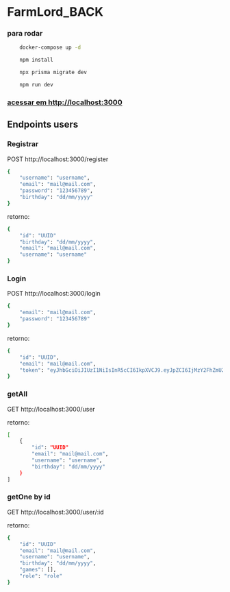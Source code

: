 # FarmLord_BACK

### para rodar

```sh
    docker-compose up -d
```

```sh
    npm install 
```

```sh
    npx prisma migrate dev
```

```sh
    npm run dev
```

### [acessar em  http://localhost:3000 ](http://localhost:3000)


## Endpoints users

### Registrar

POST http://localhost:3000/register

```bash
{ 
	"username": "username",
	"email": "mail@mail.com",
	"password": "123456789",
	"birthday": "dd/mm/yyyy"
}

```
retorno:
```bash
{ 
    "id": "UUID"
	"birthday": "dd/mm/yyyy",
	"email": "mail@mail.com",
	"username": "username"
}

```


### Login

POST  http://localhost:3000/login

```bash
{
	"email": "mail@mail.com",
	"password": "123456789"
}
```
retorno:
```bash
{
	"id": "UUID",
	"email": "mail@mail.com",
	"token": "eyJhbGciOiJIUzI1NiIsInR5cCI6IkpXVCJ9.eyJpZCI6IjMzY2FhZmU2LTI1NTItNDk0NS04MGFkLWZmYTAyM2QxMjA3OCIsImVtYWlsIjoiZGFubmllbEBtYWlsLmNvbSIsImlhdCI6MTcxOTI1NzQ3MiwiZXhwIjoxNzE5MjY4MjcyfQ.llMIRsUzEjsIiX3Iv_lwtT6fvSb_3ddupdxAEned58Q"
}

```

### getAll

GET http://localhost:3000/user

retorno:
```bash
[
	{ 
		"id": "UUID"
		"email": "mail@mail.com",
		"username": "username",
		"birthday": "dd/mm/yyyy"
	}
]

```

### getOne by id

GET http://localhost:3000/user/:id

retorno:
```bash
{ 
	"id": "UUID"
	"email": "mail@mail.com",
	"username": "username",
	"birthday": "dd/mm/yyyy",
	"games": [],
	"role": "role"
}


```